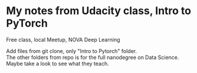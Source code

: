 # My notes from Udacity class, Intro to PyTorch  

Free class, local Meetup, NOVA Deep Learning  

Add files from git clone, only "Intro to Pytorch" folder.  
The other folders from repo is for the full nanodegree on Data Science.  
Maybe take a look to see what they teach.  
